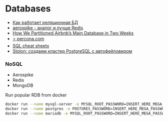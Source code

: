 # Databases

 - [Как работает реляционная БД](http://habrahabr.ru/company/mailru/blog/266811/)
 - [aerospike - аналог и лучше Redis](https://github.com/aerospike/aerospike-server)
 - [How We Partitioned Airbnb’s Main Database in Two Weeks](http://nerds.airbnb.com/how-we-partitioned-airbnbs-main-db/)
 - [:star: percona.com](https://www.percona.com/)
 - [SQL cheat sheetx](http://zeroturnaround.com/rebellabs/sql-cheat-sheet/)
 - [Stolon: создаем кластер PostgreSQL с автофейловером](http://eax.me/stolon/)

### NoSQL
 - Aerospike
 - Redis
 - MongoDB

Run popular RDB from docker
```bash
docker run --name mysql-server -e MYSQL_ROOT_PASSWORD=INSERT_HERE_MEGA_PASSWORD_FOR_ROOT -p 3306:3306 -d mysql/mysql-server:5.7
docker run --name postgres -e POSTGRES_PASSWORD=INSERT_HERE_MEGA_PASSWORD_FOR_ROOT -p 5432:5432 -d postgres
docker run --name mariadb -e MYSQL_ROOT_PASSWORD=INSERT_HERE_MEGA_PASSWORD_FOR_ROOT -p 3306:3306 -d mariadb:latest
```
